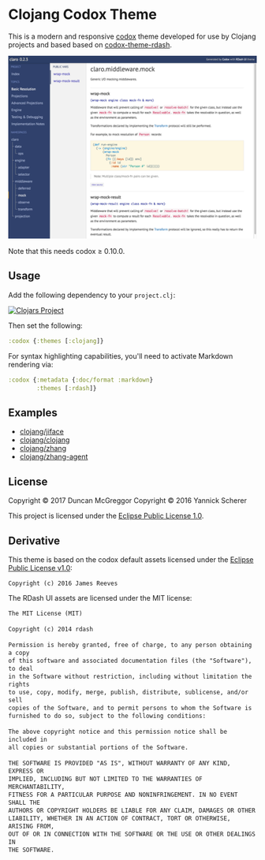 # Clojang Codox Theme

This is a modern and responsive [codox][codox] theme developed for
use by Clojang projects and based based on
[codox-theme-rdash](https://github.com/xsc/codox-theme-rdash).

<img src='screenshots/rdash.jpg' alt='Codox + Clojang' />

Note that this needs codox ≥ 0.10.0.

[codox]: https://github.com/weavejester/codox


## Usage

Add the following dependency to your `project.clj`:

[![Clojars Project](https://img.shields.io/clojars/v/clojang/codox-theme.svg)](https://clojars.org/clojang/codox-theme)

Then set the following:

```clojure
:codox {:themes [:clojang]}
```

For syntax highlighting capabilities, you'll need to activate Markdown rendering
via:

```clojure
:codox {:metadata {:doc/format :markdown}
        :themes [:rdash]}
```


## Examples

- [clojang/jiface](https://clojang.github.io/jiface/)
- [clojang/clojang](https://clojang.github.io/clojang)
- [clojang/zhang](https://clojang.github.io/zhang)
- [clojang/zhang-agent](https://clojang.github.io/zhang-agenthtml)


## License

Copyright &copy; 2017 Duncan McGreggor
Copyright &copy; 2016 Yannick Scherer

This project is licensed under the [Eclipse Public License 1.0][license].

[license]: https://www.eclipse.org/legal/epl-v10.html

## Derivative

This theme is based on the codox default assets licensed under the
[Eclipse Public License v1.0][epl]:

```
Copyright (c) 2016 James Reeves
```

[epl]: http://www.eclipse.org/legal/epl-v10.html

The RDash UI assets are licensed under the MIT license:

```
The MIT License (MIT)

Copyright (c) 2014 rdash

Permission is hereby granted, free of charge, to any person obtaining a copy
of this software and associated documentation files (the "Software"), to deal
in the Software without restriction, including without limitation the rights
to use, copy, modify, merge, publish, distribute, sublicense, and/or sell
copies of the Software, and to permit persons to whom the Software is
furnished to do so, subject to the following conditions:

The above copyright notice and this permission notice shall be included in
all copies or substantial portions of the Software.

THE SOFTWARE IS PROVIDED "AS IS", WITHOUT WARRANTY OF ANY KIND, EXPRESS OR
IMPLIED, INCLUDING BUT NOT LIMITED TO THE WARRANTIES OF MERCHANTABILITY,
FITNESS FOR A PARTICULAR PURPOSE AND NONINFRINGEMENT. IN NO EVENT SHALL THE
AUTHORS OR COPYRIGHT HOLDERS BE LIABLE FOR ANY CLAIM, DAMAGES OR OTHER
LIABILITY, WHETHER IN AN ACTION OF CONTRACT, TORT OR OTHERWISE, ARISING FROM,
OUT OF OR IN CONNECTION WITH THE SOFTWARE OR THE USE OR OTHER DEALINGS IN
THE SOFTWARE.
```
